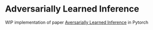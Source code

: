 # Adversarially Learned Inference
WIP implementation of paper [Aversarially Learned Inference](https://arxiv.org/abs/1606.00704) in Pytorch
